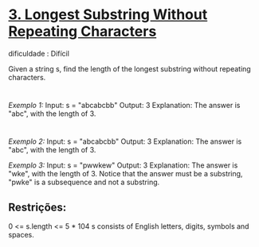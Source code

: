 # [3. Longest Substring Without Repeating Characters](https://leetcode.com/problems/longest-substring-without-repeating-characters/)
dificuldade : Difícil

Given a string s, find the length of the longest 
substring
 without repeating characters.


#
*Exemplo 1:*
Input: s = "abcabcbb"
Output: 3
Explanation: The answer is "abc", with the length of 3.

#
*Exemplo 2:*
Input: s = "abcabcbb"
Output: 3
Explanation: The answer is "abc", with the length of 3.

*Exemplo 3:*
Input: s = "pwwkew"
Output: 3
Explanation: The answer is "wke", with the length of 3.
Notice that the answer must be a substring, "pwke" is a subsequence and not a substring.

## Restrições:

0 <= s.length <= 5 * 104
s consists of English letters, digits, symbols and spaces.